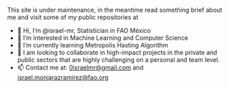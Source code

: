 This site is under maintenance, in the meantime read something brief about me and visit some of my public repositories at
- 👋 Hi, I’m @israel-mr, Statistician in FAO México
- 👀 I’m interested in Machine Learning and Computer Science
- 🌱 I’m currently learning Metropolis Hasting Algorithm
- 💞️ I am looking to collaborate in high-impact projects in the private and public sectors that are highly challenging on a personal and team level.
- 📫 Contact me at: 0israelmr@gmail.com and israel.monjarazramirez@fao.org

<!---
israel-mr/israel-mr is a ✨ special ✨ repository because its `README.md` (this file) appears on your GitHub profile.
You can click the Preview link to take a look at your changes.
--->

